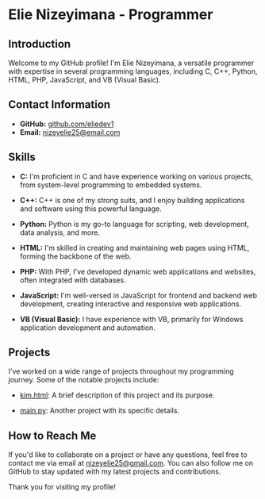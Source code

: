 # Elie Nizeyimana - Programmer

## Introduction
Welcome to my GitHub profile! I'm Elie Nizeyimana, a versatile programmer with expertise in several programming languages, including C, C++, Python, HTML, PHP, JavaScript, and VB (Visual Basic).

## Contact Information
- **GitHub:** [github.com/eliedev1](https://github.com/YourGitHubUsername)
- **Email:** [nizeyelie25@email.com](mailto:youremail@email.com)

## Skills
- **C:** I'm proficient in C and have experience working on various projects, from system-level programming to embedded systems.

- **C++:** C++ is one of my strong suits, and I enjoy building applications and software using this powerful language.

- **Python:** Python is my go-to language for scripting, web development, data analysis, and more.

- **HTML:** I'm skilled in creating and maintaining web pages using HTML, forming the backbone of the web.

- **PHP:** With PHP, I've developed dynamic web applications and websites, often integrated with databases.

- **JavaScript:** I'm well-versed in JavaScript for frontend and backend web development, creating interactive and responsive web applications.

- **VB (Visual Basic):** I have experience with VB, primarily for Windows application development and automation.

## Projects
I've worked on a wide range of projects throughout my programming journey. Some of the notable projects include:
- [kim.html](https://github.com/YourGitHubUsername/kim.html): A brief description of this project and its purpose.

- [main.py](https://github.com/YourGitHubUsername/main.py): Another project with its specific details.


## How to Reach Me
If you'd like to collaborate on a project or have any questions, feel free to contact me via email at [nizeyelie25@gmail.com](mailto:nizeyelie25@gmail.com). You can also follow me on GitHub to stay updated with my latest projects and contributions.

Thank you for visiting my profile!
